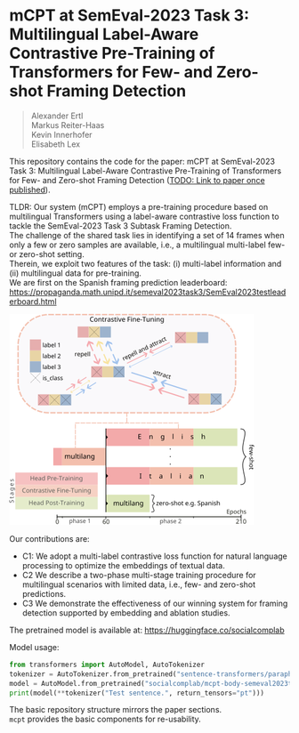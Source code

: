 # mCPT at SemEval-2023 Task 3: Multilingual Label-Aware Contrastive Pre-Training of Transformers for Few- and Zero-shot Framing Detection

> Alexander Ertl  
> Markus Reiter-Haas  
> Kevin Innerhofer  
> Elisabeth Lex  

This repository contains the code for the paper: mCPT at SemEval-2023 Task 3: Multilingual Label-Aware Contrastive Pre-Training of Transformers for Few- and Zero-shot Framing Detection ([TODO: Link to paper once published]()).

TLDR: Our system (mCPT) employs a pre-training procedure based on multilingual Transformers using a label-aware contrastive loss function to tackle the SemEval-2023 Task 3 Subtask Framing Detection.  
The challenge of the shared task lies in identifying a set of 14 frames when only a few or zero samples are available, i.e., a multilingual multi-label few- or zero-shot setting.  
Therein, we exploit two features of the task: (i) multi-label information and (ii) multilingual data for pre-training.  
We are first on the Spanish framing prediction leaderboard: https://propaganda.math.unipd.it/semeval2023task3/SemEval2023testleaderboard.html

![mCPT-Overview](training.png)

Our contributions are:
- C1: We adopt a multi-label contrastive loss function for natural language processing to optimize the embeddings of textual data.
- C2 We describe a two-phase multi-stage training procedure for multilingual scenarios with limited data, i.e., few- and zero-shot predictions.
- C3 We demonstrate the effectiveness of our winning system for framing detection supported by embedding and ablation studies.

The pretrained model is available at: https://huggingface.co/socialcomplab

Model usage:
```python
from transformers import AutoModel, AutoTokenizer
tokenizer = AutoTokenizer.from_pretrained("sentence-transformers/paraphrase-multilingual-MiniLM-L12-v2")
model = AutoModel.from_pretrained("socialcomplab/mcpt-body-semeval2023task3")
print(model(**tokenizer("Test sentence.", return_tensors="pt")))
```

The basic repository structure mirrors the paper sections.  
`mcpt` provides the basic components for re-usability.  
